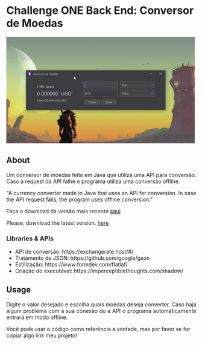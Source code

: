 <h1>Challenge ONE Back End: Conversor de Moedas</h1> 
<img src="https://github.com/desertpetrol/Challenge-ONE-Conversor/blob/main/demonstracao.gif">

## About

<p align="justify">
Um conversor de moedas feito em Java que utiliza uma API para conversão. Caso a request da API falhe o programa utiliza uma conversão offline.  
</p>

<p align="justify">
"A currency converter made in Java that uses an API for conversion. In case the API request fails, the program uses offline conversion."
</p>

<p size="4">Faça o download da versão mais recente <a href="https://github.com/desertpetrol/Challenge-ONE-Conversor/releases/">aqui</a> </p>

<p size="4">Please, download the latest version. <a href="https://github.com/desertpetrol/Challenge-ONE-Conversor/releases/">here</a> </p>


### Libraries & APIs

<ul>
<li> API de conversão: https://exchangerate.host/#/ </li>
<li> Tratamento de JSON: https://github.com/google/gson </li>
<li> Estilização: https://www.formdev.com/flatlaf/ </li>
<li> Criação do executável: https://imperceptiblethoughts.com/shadow/ </li>
</ul>

## Usage
<p align="justify">
  Digite o valor desejado e escolha quais moedas deseja converter. Caso haja algum problema com a sua conexão ou a API o programa automáticamente entrará em modo offline.
</p>


Você pode usar o código como referência a vontade, mas por favor se for copiar algo link meu projeto!
